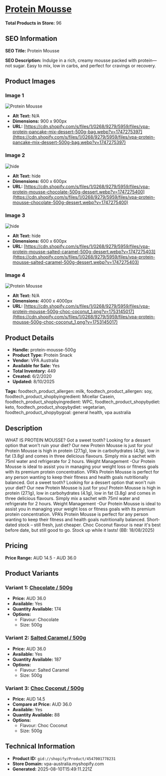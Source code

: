 # [Protein Mousse](https://vpa-australia.myshopify.com/products/protein-mousse-500g)

**Total Products in Store:** 96

## SEO Information

**SEO Title:** Protein Mousse

**SEO Description:** Indulge in a rich, creamy mousse packed with protein—not sugar. Easy to mix, low in carbs, and perfect for cravings or recovery.

## Product Images

### Image 1
![Protein Mousse](https://cdn.shopify.com/s/files/1/0268/9279/5959/files/vpa-protein-pancake-mix-dessert-500g-bag.webp?v=1747275397)

- **Alt Text:** N/A
- **Dimensions:** 900 x 900px
- **URL:** [https://cdn.shopify.com/s/files/1/0268/9279/5959/files/vpa-protein-pancake-mix-dessert-500g-bag.webp?v=1747275397](https://cdn.shopify.com/s/files/1/0268/9279/5959/files/vpa-protein-pancake-mix-dessert-500g-bag.webp?v=1747275397)

### Image 2
![hide](https://cdn.shopify.com/s/files/1/0268/9279/5959/files/vpa-protein-mousse-chocolate-500g-dessert.webp?v=1747275400)

- **Alt Text:** hide
- **Dimensions:** 600 x 600px
- **URL:** [https://cdn.shopify.com/s/files/1/0268/9279/5959/files/vpa-protein-mousse-chocolate-500g-dessert.webp?v=1747275400](https://cdn.shopify.com/s/files/1/0268/9279/5959/files/vpa-protein-mousse-chocolate-500g-dessert.webp?v=1747275400)

### Image 3
![hide](https://cdn.shopify.com/s/files/1/0268/9279/5959/files/vpa-protein-mousse-salted-caramel-500g-dessert.webp?v=1747275403)

- **Alt Text:** hide
- **Dimensions:** 600 x 600px
- **URL:** [https://cdn.shopify.com/s/files/1/0268/9279/5959/files/vpa-protein-mousse-salted-caramel-500g-dessert.webp?v=1747275403](https://cdn.shopify.com/s/files/1/0268/9279/5959/files/vpa-protein-mousse-salted-caramel-500g-dessert.webp?v=1747275403)

### Image 4
![Protein Mousse](https://cdn.shopify.com/s/files/1/0268/9279/5959/files/vpa-protein-mousse-500g-choc-coconut_1.png?v=1753145017)

- **Alt Text:** N/A
- **Dimensions:** 4000 x 4000px
- **URL:** [https://cdn.shopify.com/s/files/1/0268/9279/5959/files/vpa-protein-mousse-500g-choc-coconut_1.png?v=1753145017](https://cdn.shopify.com/s/files/1/0268/9279/5959/files/vpa-protein-mousse-500g-choc-coconut_1.png?v=1753145017)

## Product Details

- **Handle:** protein-mousse-500g
- **Product Type:** Protein Snack
- **Vendor:** VPA Australia
- **Available for Sale:** Yes
- **Total Inventory:** 449
- **Created:** 6/2/2020
- **Updated:** 8/10/2025

**Tags:** foodtech_product_allergen: milk, foodtech_product_allergen: soy, foodtech_product_shopbyingredient: Micellar Casein, foodtech_product_shopbyingredient: WPC, foodtech_product_shopybydiet: keto, foodtech_product_shopybydiet: vegetarian, foodtech_product_shopybygoal: general health, vpa australia

## Description

WHAT IS PROTEIN MOUSSE? Got a sweet tooth? Looking for a dessert option that won't ruin your diet? Our new Protein Mousse is just for you! Protein Mousse is high in protein (27.1g), low in carbohydrates (4.1g), low in fat (3.8g) and comes in three delicious flavours. Simply mix a sachet with 75ml water and refrigerate for 2 hours. Weight Management -Our Protein Mousse is ideal to assist you in managing your weight loss or fitness goals with its premium protein concentration. VPA’s Protein Mousse is perfect for any person wanting to keep their fitness and health goals nutritionally balanced. Got a sweet tooth? Looking for a dessert option that won't ruin your diet? Our new Protein Mousse is just for you! Protein Mousse is high in protein (27.1g), low in carbohydrates (4.1g), low in fat (3.8g) and comes in three delicious flavours. Simply mix a sachet with 75ml water and refrigerate for 2 hours. Weight Management -Our Protein Mousse is ideal to assist you in managing your weight loss or fitness goals with its premium protein concentration. VPA’s Protein Mousse is perfect for any person wanting to keep their fitness and health goals nutritionally balanced. Short-dated stock – still fresh, just cheaper. Choc Coconut flavour is near it's best before date, but still good to go. Stock up while it lasts! (BB: 18/08/2025)

## Pricing

**Price Range:** AUD 14.5 - AUD 36.0

## Product Variants

### Variant 1: [Chocolate / 500g](https://vpa-australia.myshopify.com/products/protein-mousse-500g)

- **Price:** AUD 36.0
- **Available:** Yes
- **Quantity Available:** 174
- **Options:**
  - Flavour: Chocolate
  - Size: 500g

### Variant 2: [Salted Caramel / 500g](https://vpa-australia.myshopify.com/products/protein-mousse-500g)

- **Price:** AUD 36.0
- **Available:** Yes
- **Quantity Available:** 187
- **Options:**
  - Flavour: Salted Caramel
  - Size: 500g

### Variant 3: [Choc Coconut / 500g](https://vpa-australia.myshopify.com/products/protein-mousse-500g)

- **Price:** AUD 14.5
- **Compare at Price:** AUD 36.0
- **Available:** Yes
- **Quantity Available:** 88
- **Options:**
  - Flavour: Choc Coconut
  - Size: 500g

## Technical Information

- **Product ID:** `gid://shopify/Product/4547001778231`
- **Store Domain:** vpa-australia.myshopify.com
- **Generated:** 2025-08-10T15:49:11.221Z


